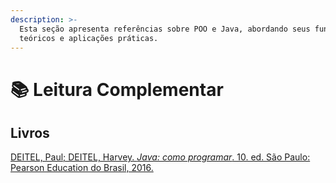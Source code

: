 ```yaml
---
description: >-
  Esta seção apresenta referências sobre POO e Java, abordando seus fundamentos
  teóricos e aplicações práticas.
---
```


# 📚 Leitura Complementar

## Livros

[DEITEL, Paul; DEITEL, Harvey. _Java: como programar_. 10. ed. São Paulo: Pearson Education do Brasil, 2016.](https://github.com/rafaelnmo/Computer-Science-Books/blob/master/Java%20-%20Como%20Programar%20\[10%C2%AA%20Ed]\[Deitel%20%26%20Deitel]\[2016].pdf)
